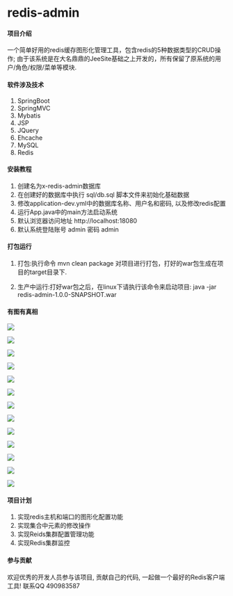 # redis-admin

#### 项目介绍
一个简单好用的redis缓存图形化管理工具，包含redis的5种数据类型的CRUD操作; 由于该系统是在大名鼎鼎的JeeSite基础之上开发的，所有保留了原系统的用户/角色/权限/菜单等模块.

#### 软件涉及技术
1. SpringBoot
2. SpringMVC
3. Mybatis
4. JSP
5. JQuery
6. Ehcache
7. MySQL
8. Redis


#### 安装教程

1. 创建名为x-redis-admin数据库
2. 在创建好的数据库中执行 sql/db.sql 脚本文件来初始化基础数据
3. 修改application-dev.yml中的数据库名称、用户名和密码, 以及修改redis配置
4. 运行App.java中的main方法启动系统
5. 默认浏览器访问地址 http://localhost:18080
6. 默认系统登陆账号 admin 密码 admin

#### 打包运行
1. 打包:执行命令 mvn clean package 对项目进行打包，打好的war包生成在项目的target目录下.

2. 生产中运行:打好war包之后，在linux下请执行该命令来启动项目: java -jar redis-admin-1.0.0-SNAPSHOT.war

#### 有图有真相
![](screenshot/1-1541241037174.png)

![](screenshot/2-1541559258468.png)

![](screenshot/3-1541241493839.png)

![](screenshot/4-1541241149816.png)

![](screenshot/4-1541241225580.png)

![](screenshot/5-1541241277696.png)

![](screenshot/6-1541241312722.png)

![](screenshot/7-1541241360744.png)

![](screenshot/8-1541241385881.png)

![](screenshot/9-1541241421674.png)

![](screenshot/10-1541241456056.png)

![](screenshot/11-1542275834144.png)

![](screenshot/12-1542275862427.png)


#### 项目计划

1. 实现redis主机和端口的图形化配置功能
2. 实现集合中元素的修改操作
3. 实现Reids集群配置管理功能
4. 实现Redis集群监控

#### 参与贡献

欢迎优秀的开发人员参与该项目, 贡献自己的代码, 一起做一个最好的Redis客户端工具!
联系QQ 490983587


